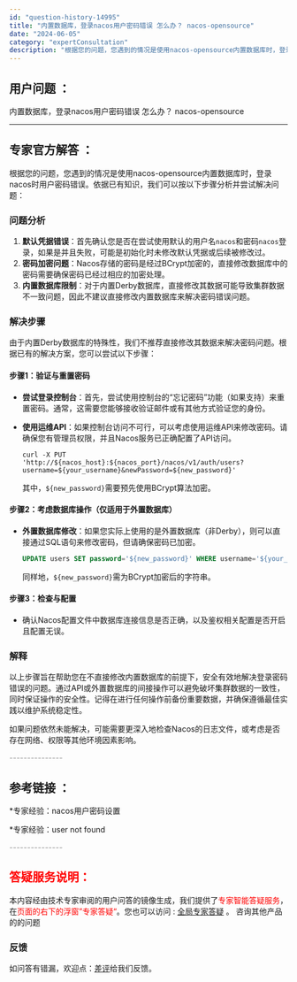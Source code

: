 ```yaml
---
id: "question-history-14995"
title: "内置数据库，登录nacos用户密码错误 怎么办？ nacos-opensource"
date: "2024-06-05"
category: "expertConsultation"
description: "根据您的问题，您遇到的情况是使用nacos-opensource内置数据库时，登录nacos时用户密码错误。依据已有知识，我们可以按以下步骤分析并尝试解决问题：### 问题分析1. **默认凭据错误**：首先确认您是否在尝试使用默认的用户名`nacos`和密码`nacos`登录，如果是并且失败，可能"
---
```


## 用户问题 ： 
 内置数据库，登录nacos用户密码错误 怎么办？ nacos-opensource 

---------------
## 专家官方解答 ：

根据您的问题，您遇到的情况是使用nacos-opensource内置数据库时，登录nacos时用户密码错误。依据已有知识，我们可以按以下步骤分析并尝试解决问题：

### 问题分析
1. **默认凭据错误**：首先确认您是否在尝试使用默认的用户名`nacos`和密码`nacos`登录，如果是并且失败，可能是初始化时未修改默认凭据或后续被修改过。
2. **密码加密问题**：Nacos存储的密码是经过BCrypt加密的，直接修改数据库中的密码需要确保密码已经过相应的加密处理。
3. **内置数据库限制**：对于内置Derby数据库，直接修改其数据可能导致集群数据不一致问题，因此不建议直接修改内置数据库来解决密码错误问题。

### 解决步骤
由于内置Derby数据库的特殊性，我们不推荐直接修改其数据来解决密码问题。根据已有的解决方案，您可以尝试以下步骤：

#### 步骤1：验证与重置密码
- **尝试登录控制台**：首先，尝试使用控制台的“忘记密码”功能（如果支持）来重置密码。通常，这需要您能够接收验证邮件或有其他方式验证您的身份。
- **使用运维API**：如果控制台访问不可行，可以考虑使用运维API来修改密码。请确保您有管理员权限，并且Nacos服务已正确配置了API访问。
  
  ```shell
  curl -X PUT 'http://${nacos_host}:${nacos_port}/nacos/v1/auth/users?username=${your_username}&newPassword=${new_password}'
  ```
  其中，`${new_password}`需要预先使用BCrypt算法加密。

#### 步骤2：考虑数据库操作（仅适用于外置数据库）
- **外置数据库修改**：如果您实际上使用的是外置数据库（非Derby），则可以直接通过SQL语句来修改密码，但请确保密码已加密。
  
  ```SQL
  UPDATE users SET password='${new_password}' WHERE username='${your_username}';
  ```
  同样地，`${new_password}`需为BCrypt加密后的字符串。

#### 步骤3：检查与配置
- 确认Nacos配置文件中数据库连接信息是否正确，以及鉴权相关配置是否开启且配置无误。

### 解释
以上步骤旨在帮助您在不直接修改内置数据库的前提下，安全有效地解决登录密码错误的问题。通过API或外置数据库的间接操作可以避免破坏集群数据的一致性，同时保证操作的安全性。记得在进行任何操作前备份重要数据，并确保遵循最佳实践以维护系统稳定性。

如果问题依然未能解决，可能需要更深入地检查Nacos的日志文件，或考虑是否存在网络、权限等其他环境因素影响。


<font color="#949494">---------------</font> 


## 参考链接 ：

*专家经验：nacos用户密码设置 
 
 *专家经验：user not found 


 <font color="#949494">---------------</font> 
 


## <font color="#FF0000">答疑服务说明：</font> 

本内容经由技术专家审阅的用户问答的镜像生成，我们提供了<font color="#FF0000">专家智能答疑服务</font>，在<font color="#FF0000">页面的右下的浮窗”专家答疑“</font>。您也可以访问 : [全局专家答疑](https://opensource.alibaba.com/chatBot) 。 咨询其他产品的的问题

### 反馈
如问答有错漏，欢迎点：[差评](https://ai.nacos.io/user/feedbackByEnhancerGradePOJOID?enhancerGradePOJOId=15048)给我们反馈。
